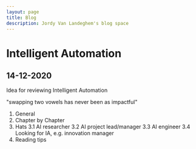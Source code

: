 ```yaml
---
layout: page
title: Blog
description: Jordy Van Landeghem's blog space
---
```


# Intelligent Automation

 ## 14-12-2020


Idea for reviewing Intelligent Automation

"swapping two vowels has never been as impactful"

1. General
2. Chapter by Chapter
3. Hats
    3.1 AI researcher 
    3.2 AI project lead/manager
    3.3 AI engineer
    3.4 Looking for IA, e.g. innovation manager
4. Reading tips 
